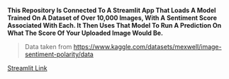 **This Repository Is Connected To A Streamlit App That Loads A Model Trained On A Dataset of Over 10,000 Images, With A Sentiment Score Associated With Each. It Then Uses That Model To Run A Prediction On What The Score Of Your Uploaded Image Would Be.**
> Data taken from https://www.kaggle.com/datasets/mexwell/image-sentiment-polarity/data

[Streamlit Link](https://imageratingapp-tfr9sf5vthiehvmgglwzpr.streamlit.app/)
